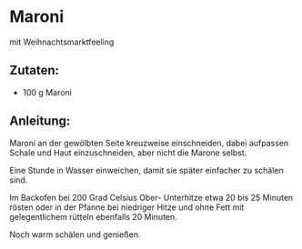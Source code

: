 Maroni
===
mit Weihnachtsmarktfeeling

Zutaten:
---
- 100 g Maroni

Anleitung:
---
Maroni an der gewölbten Seite kreuzweise einschneiden, dabei aufpassen Schale und Haut einzuschneiden, aber nicht die Marone selbst.

Eine Stunde in Wasser einweichen, damit sie später einfacher zu schälen sind.

Im Backofen bei 200 Grad Celsius Ober- Unterhitze etwa 20 bis 25 Minuten rösten oder in der Pfanne bei niedriger Hitze und ohne Fett mit gelegentlichem rütteln ebenfalls 20 Minuten.

Noch warm schälen und genießen.